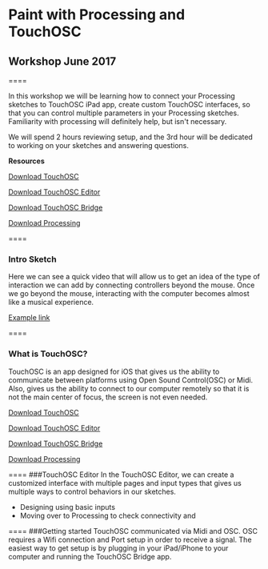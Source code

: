 # Paint with Processing and TouchOSC
## Workshop June 2017
====

In this workshop we will be learning how to connect your Processing sketches to TouchOSC iPad app, create custom TouchOSC interfaces, so that you can control multiple parameters in your Processing sketches. Familiarity with processing will definitely help, but isn't necessary.

We will spend 2 hours reviewing setup, and the 3rd hour will be dedicated to working on your sketches and answering questions.

**Resources**

[Download TouchOSC](https://itunes.apple.com/app/touchosc/id288120394)

[Download TouchOSC Editor](https://hexler.net/software/touchosc#downloads)

[Download TouchOSC Bridge](https://hexler.net/software/touchosc#downloads)

[Download Processing](https://processing.org/download/)

====
### Intro Sketch
Here we can see a quick video that will allow us to get an idea of the type of interaction we can add by connecting controllers beyond the mouse. Once we go beyond the mouse, interacting with the computer becomes almost like a musical experience.

[Example link](https://vimeo.com/59984923)

<!-- <img src="img1.png" width="350"/> -->

====
### What is TouchOSC?
TouchOSC is an app designed for iOS that gives us the ability to communicate between platforms using Open Sound Control(OSC) or Midi. Also, gives us the ability to connect to our computer remotely so that it is not the main center of focus, the screen is not even needed.

[Download TouchOSC](https://itunes.apple.com/app/touchosc/id288120394)

[Download TouchOSC Editor](https://github.com/matt0rtega/Paint-with-Processing)

[Download TouchOSC Bridge](https://github.com/matt0rtega/Paint-with-Processing)

[Download Processing](https://github.com/matt0rtega/Paint-with-Processing)

====
###TouchOSC Editor
In the TouchOSC Editor, we can create a customized interface with multiple pages and input types that gives us multiple ways to control behaviors in our sketches.

- Designing using basic inputs
- Moving over to Processing to check connectivity and

====
###Getting started
TouchOSC communicated via Midi and OSC. OSC requires a Wifi connection and Port setup in order to receive a signal. The easiest way to get setup is by plugging in your iPad/iPhone to your computer and running the TouchOSC Bridge app.
